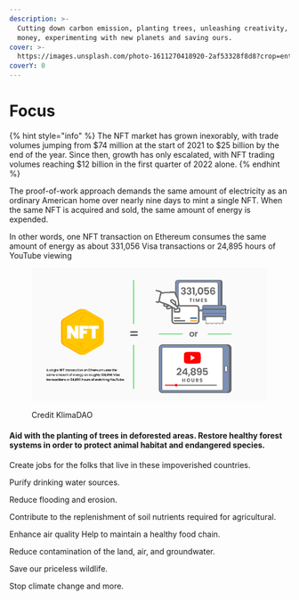 ```yaml
---
description: >-
  Cutting down carbon emission, planting trees, unleashing creativity, making
  money, experimenting with new planets and saving ours.
cover: >-
  https://images.unsplash.com/photo-1611270418920-2af53328f8d8?crop=entropy&cs=tinysrgb&fm=jpg&ixid=MnwxOTcwMjR8MHwxfHNlYXJjaHw1fHxDYXJib24lMjBlbWlzc2lvbnxlbnwwfHx8fDE2NzMwOTQyNDk&ixlib=rb-4.0.3&q=80
coverY: 0
---
```


# Focus



{% hint style="info" %}
The NFT market has grown inexorably, with trade volumes jumping from $74 million at the start of 2021 to $25 billion by the end of the year. Since then, growth has only escalated, with NFT trading volumes reaching $12 billion in the first quarter of 2022 alone.
{% endhint %}

The proof-of-work approach demands the same amount of electricity as an ordinary American home over nearly nine days to mint a single NFT. When the same NFT is acquired and sold, the same amount of energy is expended.&#x20;

In other words, one NFT transaction on Ethereum consumes the same amount of energy as about 331,056 Visa transactions or 24,895 hours of YouTube viewing

<figure><img src="../../.gitbook/assets/8D15C493-88D6-49CD-B23E-A07EA6DA304C (2).png" alt=""><figcaption><p>Credit KlimaDAO</p></figcaption></figure>

#### Aid with the planting of trees in deforested areas. Restore healthy forest systems in order to protect animal habitat and endangered species.&#x20;

Create jobs for the folks that live in these impoverished countries.&#x20;

Purify drinking water sources.

Reduce flooding and erosion.&#x20;

Contribute to the replenishment of soil nutrients required for agricultural.

Enhance air quality Help to maintain a healthy food chain.

Reduce contamination of the land, air, and groundwater.

Save our priceless wildlife.&#x20;

Stop climate change and more.&#x20;



<figure><img src="https://images.unsplash.com/photo-1421789665209-c9b2a435e3dc?crop=entropy&#x26;cs=tinysrgb&#x26;fm=jpg&#x26;ixid=MnwxOTcwMjR8MHwxfHNlYXJjaHw0fHxQbGFudCUyMHRyZWVzfGVufDB8fHx8MTY3MzA1OTMxMg&#x26;ixlib=rb-4.0.3&#x26;q=80" alt=""><figcaption></figcaption></figure>
